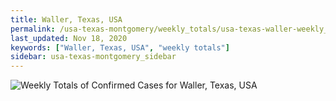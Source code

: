```yaml
---
title: Waller, Texas, USA
permalink: /usa-texas-montgomery/weekly_totals/usa-texas-waller-weekly_totals.html
last_updated: Nov 18, 2020
keywords: ["Waller, Texas, USA", "weekly totals"]
sidebar: usa-texas-montgomery_sidebar
---
```


![Weekly Totals of Confirmed Cases for Waller, Texas, USA](/covid_tracker/images/graphs/usa-texas-waller-weekly_totals_graph.png)
